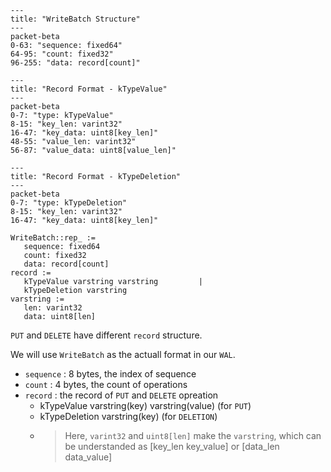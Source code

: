 ```mermaid
---
title: "WriteBatch Structure"
---
packet-beta
0-63: "sequence: fixed64"
64-95: "count: fixed32"
96-255: "data: record[count]"

```

```mermaid
---
title: "Record Format - kTypeValue"
---
packet-beta
0-7: "type: kTypeValue"
8-15: "key_len: varint32"
16-47: "key_data: uint8[key_len]"
48-55: "value_len: varint32"
56-87: "value_data: uint8[value_len]"

```



```mermaid
---
title: "Record Format - kTypeDeletion"
---
packet-beta
0-7: "type: kTypeDeletion"
8-15: "key_len: varint32"
16-47: "key_data: uint8[key_len]"

```


```plaintext
WriteBatch::rep_ :=
   sequence: fixed64
   count: fixed32
   data: record[count]
record :=
   kTypeValue varstring varstring         |
   kTypeDeletion varstring
varstring :=
   len: varint32
   data: uint8[len]
```



`PUT` and `DELETE` have different `record` structure.

We will use `WriteBatch` as the actuall format in our `WAL`.

- `sequence` : 8 bytes, the index of sequence
- `count` : 4 bytes, the count of operations
- `record` : the record of `PUT` and `DELETE` opreation
  - kTypeValue varstring(key) varstring(value) (for `PUT`)
  - kTypeDeletion varstring(key) (for `DELETION`)
  - > Here, `varint32` and `uint8[len]` make the `varstring`, which can be understanded as [key_len key_value] or [data_len data_value]
